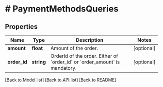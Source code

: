# # PaymentMethodsQueries

## Properties

Name | Type | Description | Notes
------------ | ------------- | ------------- | -------------
**amount** | **float** | Amount of the order. | [optional]
**order_id** | **string** | OrderId of the order. Either of &#x60;order_id&#x60; or &#x60;order_amount&#x60; is mandatory. | [optional]

[[Back to Model list]](../../README.md#models) [[Back to API list]](../../README.md#endpoints) [[Back to README]](../../README.md)
